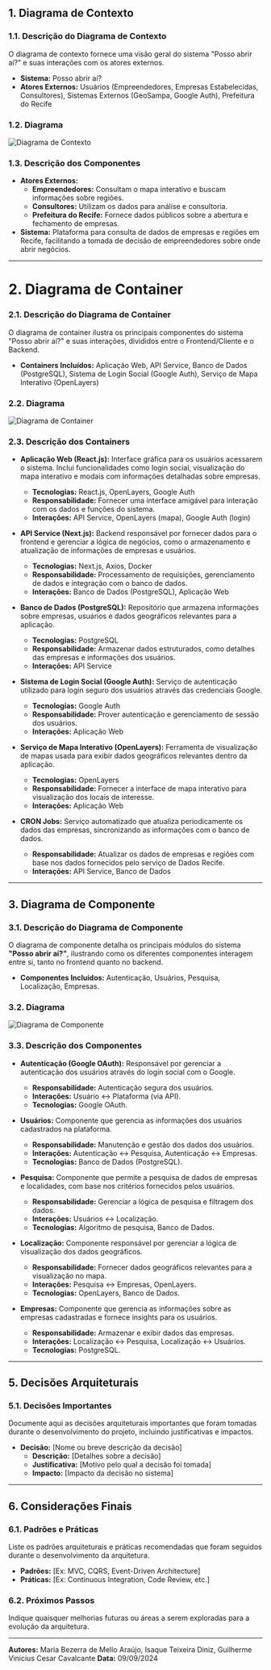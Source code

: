 ## 1. Diagrama de Contexto

### 1.1. Descrição do Diagrama de Contexto

O diagrama de contexto fornece uma visão geral do sistema "Posso abrir aí?" e suas interações com os atores externos.

- **Sistema:** Posso abrir aí?
- **Atores Externos:** Usuários (Empreendedores, Empresas Estabelecidas, Consultores), Sistemas Externos (GeoSampa, Google Auth), Prefeitura do Recife

### 1.2. Diagrama

![Diagrama de Contexto](/docs/c4-model/diagrama-de-contexto.png)

### 1.3. Descrição dos Componentes

- **Atores Externos:**
  - **Empreendedores:** Consultam o mapa interativo e buscam informações sobre regiões.
  - **Consultores:** Utilizam os dados para análise e consultoria.
  - **Prefeitura do Recife:** Fornece dados públicos sobre a abertura e fechamento de empresas.
- **Sistema:** Plataforma para consulta de dados de empresas e regiões em Recife, facilitando a tomada de decisão de empreendedores sobre onde abrir negócios.

---

# 2. Diagrama de Container

### 2.1. Descrição do Diagrama de Container

O diagrama de container ilustra os principais componentes do sistema "Posso abrir aí?" e suas interações, divididos entre o Frontend/Cliente e o Backend.

- **Containers Incluídos:** Aplicação Web, API Service, Banco de Dados (PostgreSQL), Sistema de Login Social (Google Auth), Serviço de Mapa Interativo (OpenLayers)

### 2.2. Diagrama

![Diagrama de Container](/docs/c4-model/diagrama-de-container.png)

### 2.3. Descrição dos Containers

- **Aplicação Web (React.js):** Interface gráfica para os usuários acessarem o sistema. Inclui funcionalidades como login social, visualização do mapa interativo e modais com informações detalhadas sobre empresas.
  - **Tecnologias:** React.js, OpenLayers, Google Auth
  - **Responsabilidade:** Fornecer uma interface amigável para interação com os dados e funções do sistema.
  - **Interações:** API Service, OpenLayers (mapa), Google Auth (login)

- **API Service (Next.js):** Backend responsável por fornecer dados para o frontend e gerenciar a lógica de negócios, como o armazenamento e atualização de informações de empresas e usuários.
  - **Tecnologias:** Next.js, Axios, Docker
  - **Responsabilidade:** Processamento de requisições, gerenciamento de dados e integração com o banco de dados.
  - **Interações:** Banco de Dados (PostgreSQL), Aplicação Web

- **Banco de Dados (PostgreSQL):** Repositório que armazena informações sobre empresas, usuários e dados geográficos relevantes para a aplicação.
  - **Tecnologias:** PostgreSQL
  - **Responsabilidade:** Armazenar dados estruturados, como detalhes das empresas e informações dos usuários.
  - **Interações:** API Service

- **Sistema de Login Social (Google Auth):** Serviço de autenticação utilizado para login seguro dos usuários através das credenciais Google.
  - **Tecnologias:** Google Auth
  - **Responsabilidade:** Prover autenticação e gerenciamento de sessão dos usuários.
  - **Interações:** Aplicação Web

- **Serviço de Mapa Interativo (OpenLayers):** Ferramenta de visualização de mapas usada para exibir dados geográficos relevantes dentro da aplicação.
  - **Tecnologias:** OpenLayers
  - **Responsabilidade:** Fornecer a interface de mapa interativo para visualização dos locais de interesse.
  - **Interações:** Aplicação Web

- **CRON Jobs:** Serviço automatizado que atualiza periodicamente os dados das empresas, sincronizando as informações com o banco de dados.
  - **Responsabilidade:** Atualizar os dados de empresas e regiões com base nos dados fornecidos pelo serviço de Dados Recife.
  - **Interações:** API Service, Banco de Dados

---

## 3. Diagrama de Componente

### 3.1. Descrição do Diagrama de Componente

O diagrama de componente detalha os principais módulos do sistema **"Posso abrir aí?"**, ilustrando como os diferentes componentes interagem entre si, tanto no frontend quanto no backend.

- **Componentes Incluídos:** Autenticação, Usuários, Pesquisa, Localização, Empresas.

### 3.2. Diagrama

![Diagrama de Componente](/docs/c4-model/diagrama-de-componentes.png)

### 3.3. Descrição dos Componentes

- **Autenticação (Google OAuth):** Responsável por gerenciar a autenticação dos usuários através do login social com o Google.
  - **Responsabilidade:** Autenticação segura dos usuários.
  - **Interações:** Usuário ↔ Plataforma (via API).
  - **Tecnologias:** Google OAuth.

- **Usuários:** Componente que gerencia as informações dos usuários cadastrados na plataforma.
  - **Responsabilidade:** Manutenção e gestão dos dados dos usuários.
  - **Interações:** Autenticação ↔ Pesquisa, Autenticação ↔ Empresas.
  - **Tecnologias:** Banco de Dados (PostgreSQL).

- **Pesquisa:** Componente que permite a pesquisa de dados de empresas e localidades, com base nos critérios fornecidos pelos usuários.
  - **Responsabilidade:** Gerenciar a lógica de pesquisa e filtragem dos dados.
  - **Interações:** Usuários ↔ Localização.
  - **Tecnologias:** Algoritmo de pesquisa, Banco de Dados.

- **Localização:** Componente responsável por gerenciar a lógica de visualização dos dados geográficos.
  - **Responsabilidade:** Fornecer dados geográficos relevantes para a visualização no mapa.
  - **Interações:** Pesquisa ↔ Empresas, OpenLayers.
  - **Tecnologias:** OpenLayers, Banco de Dados.

- **Empresas:** Componente que gerencia as informações sobre as empresas cadastradas e fornece insights para os usuários.
  - **Responsabilidade:** Armazenar e exibir dados das empresas.
  - **Interações:** Localização ↔ Pesquisa, Localização ↔ Usuários.
  - **Tecnologias:** PostgreSQL.

---

## 5. Decisões Arquiteturais

### 5.1. Decisões Importantes

Documente aqui as decisões arquiteturais importantes que foram tomadas durante o desenvolvimento do projeto, incluindo justificativas e impactos.

- **Decisão:** [Nome ou breve descrição da decisão]
  - **Descrição:** [Detalhes sobre a decisão]
  - **Justificativa:** [Motivo pelo qual a decisão foi tomada]
  - **Impacto:** [Impacto da decisão no sistema]

---

## 6. Considerações Finais

### 6.1. Padrões e Práticas

Liste os padrões arquiteturais e práticas recomendadas que foram seguidos durante o desenvolvimento da arquitetura.

- **Padrões:** [Ex: MVC, CQRS, Event-Driven Architecture]
- **Práticas:** [Ex: Continuous Integration, Code Review, etc.]

### 6.2. Próximos Passos

Indique quaisquer melhorias futuras ou áreas a serem exploradas para a evolução da arquitetura.

---

**Autores:**  Maria Bezerra de Mello Araújo, Isaque Teixeira Diniz, Guilherme Vinicius Cesar Cavalcante
**Data:** 09/09/2024
